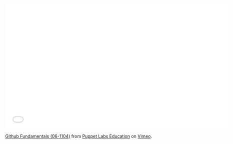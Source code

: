<iframe src="//player.vimeo.com/video/104871362" width="715" height="400" frameborder="0" webkitallowfullscreen mozallowfullscreen allowfullscreen></iframe> <p><a href="http://vimeo.com/105288788">Github Fundamentals (06-1104)</a> from <a href="http://vimeo.com/puppeteducation">Puppet Labs Education</a> on <a href="https://vimeo.com">Vimeo</a>.</p>